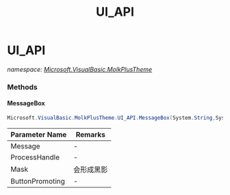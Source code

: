 ﻿---
title: UI_API
---

# UI_API
_namespace: [Microsoft.VisualBasic.MolkPlusTheme](N-Microsoft.VisualBasic.MolkPlusTheme.html)_



### Methods

#### MessageBox
```csharp
Microsoft.VisualBasic.MolkPlusTheme.UI_API.MessageBox(System.String,System.Action,System.Windows.Forms.Form,System.String)
```


|Parameter Name|Remarks|
|--------------|-------|
|Message|-|
|ProcessHandle|-|
|Mask|会形成黑影|
|ButtonPromoting|-|





